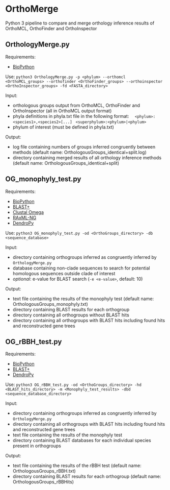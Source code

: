 # OrthoMerge
Python 3 pipeline to compare and merge orthology inference results of OrthoMCL, OrthoFinder and OrthoInspector

## OrthologyMerge.py


Requirements:
- [BioPython](https://biopython.org/)

Use:
`python3 OrthologyMerge.py -p <phylum> --orthomcl <OrthoMCL_groups> --orthofinder <OrthoFinder_groups> --orthoinspector <OrthoInspector_groups> -fd <FASTA_directory>`

Input:
- orthologous groups output from OrthoMCL, OrthoFinder and OrthoInspector (all in OrthoMCL output format)
- phyla definitions in phyla.txt file in the following format:
`  <phylum>:<species1>,<species2>[...]`
` <superphylum>:<phylum>|<phylum>`
- phylum of interest (must be defined in phyla.txt)

Output:
- log file containing numbers of groups inferred congruently between methods (default name: OrthologousGroups_identical+split.log)
- directory containing merged results of all orthology inference methods (default name: OrthologousGroups_identical+split)

## OG_monophyly_test.py

Requirements:
- [BioPython](https://biopython.org/)
- [BLAST+](https://blast.ncbi.nlm.nih.gov/Blast.cgi?CMD=Web&PAGE_TYPE=BlastDocs&DOC_TYPE=Download)
- [Clustal Omega](http://www.clustal.org/omega/)
- [RAxML-NG](https://github.com/amkozlov/raxml-ng)
- [DendroPy](https://dendropy.org/)

Use:
`python3 OG_monophyly_test.py -od <OrthoGroups_directory> -db <sequence_database>`

Input:
- directory containing orthogroups inferred as congruently inferred by `OrthologyMerge.py`
- database containing non-clade sequences to search for potential homologous sequences outside clade of interest
- *optional*: e-value for BLAST search (`-e <e-value>`, default: 10)

Output:
- text file containing the results of the monophyly test (default name: OrthologousGroups_monophyly.txt)
- directory containing BLAST results for each orthogroup
- directory containing all orthogroups without BLAST hits
- directory containing all orthogroups with BLAST hits including found hits and reconstructed gene trees

## OG_rBBH_test.py

Requirements:
- [BioPython](https://biopython.org/)
- [BLAST+](https://blast.ncbi.nlm.nih.gov/Blast.cgi?CMD=Web&PAGE_TYPE=BlastDocs&DOC_TYPE=Download)
- [DendroPy](https://dendropy.org/)

Use:
`python3 OG_rBBH_test.py -od <OrthoGroups_directory> -hd <BLAST_hits_directory> -m <Monophyly_test_results> -dbd <sequence_database_directory>`

Input:
- directory containing orthogroups inferred as congruently inferred by `OrthologyMerge.py`
- directory containing all orthogroups with BLAST hits including found hits and reconstructed gene trees
- text file containing the results of the monophyly test
- directory containing BLAST databases for each individual species present in orthogroups

Output:
- text file containing the results of the rBBH test (default name: OrthologousGroups_rBBH.txt)
- directory containing BLAST results for each orthogroup (default name: OrthologousGroups_rBBHits)